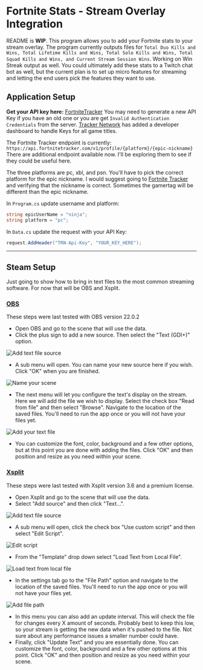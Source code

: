 # Fortnite Stats - Stream Overlay Integration

README is __WIP__.
This program allows you to add your Fortnite stats to your stream overlay. The program currently outputs files for `Total Duo Kills and Wins, Total Lifetime Kills and Wins, Total Solo Kills and Wins, Total Squad Kills and Wins, and Current Stream Session Wins`. Working on Win Streak output as well. You could ultimately add these stats to a Twitch chat bot as well, but the current plan is to set up micro features for streaming and letting the end users pick the features they want to use.

## Application Setup

__Get your API key here:__ [FortniteTracker](https://fortnitetracker.com/site-api)
You may need to generate a new API Key if you have an old one or you are get `Invalid Authentication Credentials` from the server. [Tracker Network](https://tracker.gg/developers) has added a developer dashboard to handle Keys for all game titles.

The Fortnite Tracker endpoint is currently:
`https://api.fortnitetracker.com/v1/profile/{platform}/{epic-nickname}`
There are additional endpoint available now. I'll be exploring them to see if they could be useful here.

The three platforms are pc, xbl, and psn. You'll have to pick the correct platform for the epic nickname. I would suggest going to [Fortnite Tracker](https://fortnitetracker.com) and verifying that the nickname is correct. Sometimes the gamertag will be different than the epic nickname.

In `Program.cs` update username and platform:
```cs
string epicUserName = "ninja"; 
string platform = "pc";
```
In `Data.cs` update the request with your API Key:
```cs
request.AddHeader("TRN-Api-Key", "YOUR_KEY_HERE");
```

***

## Steam Setup
Just going to show how to bring in text files to the most common streaming software. For now that will be OBS and Xsplit.

### [OBS](https://obsproject.com/)
These steps were last tested with OBS version 22.0.2

- Open OBS and go to the scene that will use the data.
- Click the plus sign to add a new source. Then select the "Text (GDI+)" option.

![Add text file source](https://github.com/I-M-G/BlackOps4Stats/blob/master/images/OBS%20add%20source.png "Add text file source")
- A sub menu will open. You can name your new source here if you wish. Click "OK" when you are finished.

![Name your scene](https://github.com/I-M-G/BlackOps4Stats/blob/master/images/OBS%20name%20source.png "Name your scene")
- The next menu will let you configure the text's display on the stream. Here we will add the file we wish to display. Select the check box "Read from file" and then select "Browse". Navigate to the location of the saved files. You'll need to run the app once or you will not have your files yet.

![Add your text file](https://github.com/I-M-G/BlackOps4Stats/blob/master/images/OBS%20read%20from%20file.png "Add you text file")
- You can customize the font, color, background and a few other options, but at this point you are done with adding the files. Click "OK" and then position and resize as you need within your scene.

### [Xsplit](https://www.xsplit.com/)
These steps were last tested with Xsplit version 3.6 and a premium license.

- Open Xsplit and go to the scene that will use the data.
- Select "Add source" and then click "Text...".

![Add text file source](https://github.com/I-M-G/BlackOps4Stats/blob/master/images/Xsplit%20add%20source.png "Add text file source")
- A sub menu will open, click the check box "Use custom script" and then select "Edit Script".

![Edit script](https://github.com/I-M-G/BlackOps4Stats/blob/master/images/Xsplit%20add%20script.png "Edit Script")
- From the "Template" drop down select "Load Text from Local File".

![Load text from local file](https://github.com/I-M-G/BlackOps4Stats/blob/master/images/Xsplit%20edit%20script.png "Load text from local file")
- In the settings tab go to the "File Path" option and navigate to the location of the saved files. You'll need to run the app once or you will not have your files yet.

![Add file path](https://github.com/I-M-G/BlackOps4Stats/blob/master/images/Xsplit%20add%20text%20file.png "Add file path")
- In this menu you can also add an update interval. This will check the file for changes every X amount of seconds. Probably best to keep this low, so your stream is getting the new data when it's pushed to the file. Not sure about any performance issues a smaller number could have.
- Finally, click "Update Text" and you are essentially done. You can customize the font, color, background and a few other options at this point. Click "OK" and then position and resize as you need within your scene.
